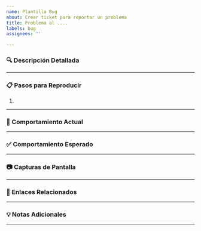 ```yaml
---
name: Plantilla Bug
about: Crear ticket para reportar un problema
title: Problema al ....
labels: bug
assignees: ''

---
```

### 🔍 Descripción Detallada



---

### 📋 Pasos para Reproducir

1.

---

### 🔴 Comportamiento Actual



---

### ✅ Comportamiento Esperado



---

### 📷 Capturas de Pantalla



---

### 🔗 Enlaces Relacionados



---

### 💡 Notas Adicionales



---
